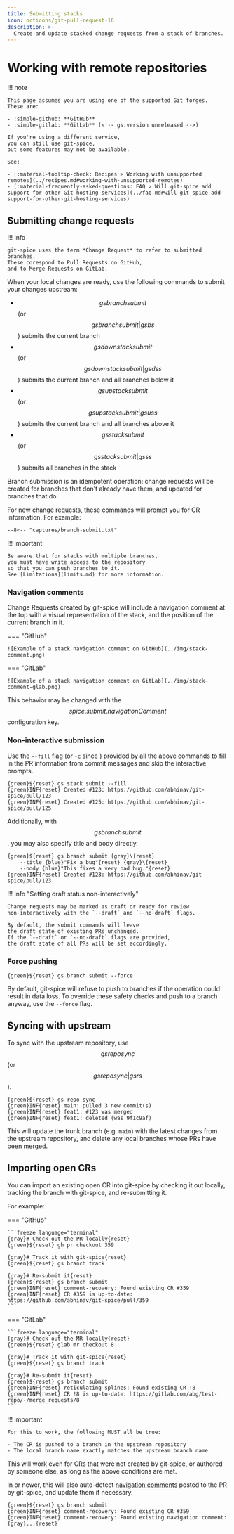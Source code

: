 ```yaml
---
title: Submitting stacks
icon: octicons/git-pull-request-16
description: >-
  Create and update stacked change requests from a stack of branches.
---
```


# Working with remote repositories

!!! note

    This page assumes you are using one of the supported Git forges.
    These are:

    - :simple-github: **GitHub**
    - :simple-gitlab: **GitLab** (<!-- gs:version unreleased -->)

    If you're using a different service,
    you can still use git-spice,
    but some features may not be available.

    See:

    - [:material-tooltip-check: Recipes > Working with unsupported remotes](../recipes.md#working-with-unsupported-remotes)
    - [:material-frequently-asked-questions: FAQ > Will git-spice add support for other Git hosting services](../faq.md#will-git-spice-add-support-for-other-git-hosting-services)

## Submitting change requests

!!! info

    git-spice uses the term *Change Request* to refer to submitted branches.
    These corespond to Pull Requests on GitHub,
    and to Merge Requests on GitLab.

When your local changes are ready,
use the following commands to submit your changes upstream:

- $$gs branch submit$$ (or $$gs branch submit|gs bs$$)
  submits the current branch
- $$gs downstack submit$$ (or $$gs downstack submit|gs dss$$)
  submits the current branch and all branches below it
- $$gs upstack submit$$ (or $$gs upstack submit|gs uss$$)
  submits the current branch and all branches above it
- $$gs stack submit$$ (or $$gs stack submit|gs ss$$)
  submits all branches in the stack

Branch submission is an idempotent operation:
change requests will be created for branches that don't already have them,
and updated for branches that do.

For new change requests, these commands will prompt you for CR information.
For example:

```freeze language="ansi"
--8<-- "captures/branch-submit.txt"
```

!!! important

    Be aware that for stacks with multiple branches,
    you must have write access to the repository
    so that you can push branches to it.
    See [Limitations](limits.md) for more information.

### Navigation comments

Change Requests created by git-spice will include a navigation comment
at the top with a visual representation of the stack,
and the position of the current branch in it.

=== "GitHub"

    ![Example of a stack navigation comment on GitHub](../img/stack-comment.png)

=== "GitLab"

    ![Example of a stack navigation comment on GitLab](../img/stack-comment-glab.png)

This behavior may be changed with the $$spice.submit.navigationComment$$
configuration key.

### Non-interactive submission

Use the `--fill` flag (or `-c` since <!-- gs:version v0.3.0 -->)
provided by all the above commands
to fill in the PR information from commit messages
and skip the interactive prompts.

```freeze language="terminal"
{green}${reset} gs stack submit --fill
{green}INF{reset} Created #123: https://github.com/abhinav/git-spice/pull/123
{green}INF{reset} Created #125: https://github.com/abhinav/git-spice/pull/125
```

Additionally, with $$gs branch submit$$,
you may also specify title and body directly.

```freeze language="terminal"
{green}${reset} gs branch submit {gray}\{reset}
    --title {blue}"Fix a bug"{reset} {gray}\{reset}
    --body {blue}"This fixes a very bad bug."{reset}
{green}INF{reset} Created #123: https://github.com/abhinav/git-spice/pull/123
```

!!! info "Setting draft status non-interactively"

    Change requests may be marked as draft or ready for review
    non-interactively with the `--draft` and `--no-draft` flags.

    By default, the submit commands will leave
    the draft state of existing PRs unchanged.
    If the `--draft` or `--no-draft` flags are provided,
    the draft state of all PRs will be set accordingly.

### Force pushing

<!-- gs:version v0.2.0 -->

```freeze language="terminal" float="right"
{green}${reset} gs branch submit --force
```

By default, git-spice will refuse to push to branches
if the operation could result in data loss.
To override these safety checks
and push to a branch anyway, use the `--force` flag.

## Syncing with upstream

To sync with the upstream repository,
use $$gs repo sync$$ (or $$gs repo sync|gs rs$$).

```freeze language="terminal" float="right"
{green}${reset} gs repo sync
{green}INF{reset} main: pulled 3 new commit(s)
{green}INF{reset} feat1: #123 was merged
{green}INF{reset} feat1: deleted (was 9f1c9af)
```

This will update the trunk branch (e.g. `main`)
with the latest changes from the upstream repository,
and delete any local branches whose PRs have been merged.

## Importing open CRs

You can import an existing open CR into git-spice
by checking it out locally, tracking the branch with git-spice,
and re-submitting it.

For example:

=== "GitHub"

    ```freeze language="terminal"
    {gray}# Check out the PR locally{reset}
    {green}${reset} gh pr checkout 359

    {gray}# Track it with git-spice{reset}
    {green}${reset} gs branch track

    {gray}# Re-submit it{reset}
    {green}${reset} gs branch submit
    {green}INF{reset} comment-recovery: Found existing CR #359
    {green}INF{reset} CR #359 is up-to-date: https://github.com/abhinav/git-spice/pull/359
    ```

=== "GitLab"

    ```freeze language="terminal"
    {gray}# Check out the MR locally{reset}
    {green}${reset} glab mr checkout 8

    {gray}# Track it with git-spice{reset}
    {green}${reset} gs branch track

    {gray}# Re-submit it{reset}
    {green}${reset} gs branch submit
    {green}INF{reset} reticulating-splines: Found existing CR !8
    {green}INF{reset} CR !8 is up-to-date: https://gitlab.com/abg/test-repo/-/merge_requests/8
    ```

!!! important

    For this to work, the following MUST all be true:

    - The CR is pushed to a branch in the upstream repository
    - The local branch name exactly matches the upstream branch name

This will work even for CRs that were not created by git-spice,
or authored by someone else, as long as the above conditions are met.

In <!-- gs:version v0.5.0 --> or newer,
this will also auto-detect [navigation comments](#navigation-comments)
posted to the PR by git-spice, and update them if necessary.

```freeze language="terminal"
{green}${reset} gs branch submit
{green}INF{reset} comment-recovery: Found existing CR #359
{green}INF{reset} comment-recovery: Found existing navigation comment: {gray}...{reset}
```

